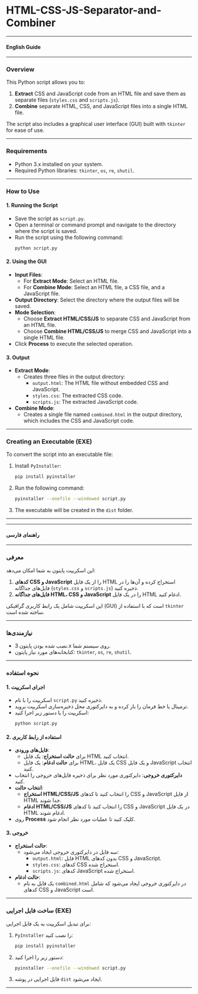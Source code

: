 # HTML-CSS-JS-Separator-and-Combiner

---

#### **English Guide**

---

### **Overview**
This Python script allows you to:
1. **Extract** CSS and JavaScript code from an HTML file and save them as separate files (`styles.css` and `scripts.js`).
2. **Combine** separate HTML, CSS, and JavaScript files into a single HTML file.

The script also includes a graphical user interface (GUI) built with `tkinter` for ease of use.

---

### **Requirements**
- Python 3.x installed on your system.
- Required Python libraries: `tkinter`, `os`, `re`, `shutil`.

---

### **How to Use**

#### **1. Running the Script**
- Save the script as `script.py`.
- Open a terminal or command prompt and navigate to the directory where the script is saved.
- Run the script using the following command:
  ```bash
  python script.py
  ```

#### **2. Using the GUI**
- **Input Files**:
  - For **Extract Mode**: Select an HTML file.
  - For **Combine Mode**: Select an HTML file, a CSS file, and a JavaScript file.
- **Output Directory**: Select the directory where the output files will be saved.
- **Mode Selection**:
  - Choose **Extract HTML/CSS/JS** to separate CSS and JavaScript from an HTML file.
  - Choose **Combine HTML/CSS/JS** to merge CSS and JavaScript into a single HTML file.
- Click **Process** to execute the selected operation.

#### **3. Output**
- **Extract Mode**:
  - Creates three files in the output directory:
    - `output.html`: The HTML file without embedded CSS and JavaScript.
    - `styles.css`: The extracted CSS code.
    - `scripts.js`: The extracted JavaScript code.
- **Combine Mode**:
  - Creates a single file named `combined.html` in the output directory, which includes the CSS and JavaScript code.

---


### **Creating an Executable (EXE)**
To convert the script into an executable file:
1. Install `PyInstaller`:
   ```bash
   pip install pyinstaller
   ```
2. Run the following command:
   ```bash
   pyinstaller --onefile --windowed script.py
   ```
3. The executable will be created in the `dist` folder.

---

---

#### **راهنمای فارسی**

---

### **معرفی**
این اسکریپت پایتون به شما امکان می‌دهد:
1. **کدهای CSS و JavaScript** را از یک فایل HTML استخراج کرده و آن‌ها را در فایل‌های جداگانه (`styles.css` و `scripts.js`) ذخیره کنید.
2. **فایل‌های جداگانه HTML، CSS و JavaScript** را در یک فایل HTML ادغام کنید.

این اسکریپت شامل یک رابط کاربری گرافیکی (GUI) است که با استفاده از `tkinter` ساخته شده است.

---

### **نیازمندی‌ها**
- نصب شده بودن پایتون 3.x روی سیستم شما.
- کتابخانه‌های مورد نیاز پایتون: `tkinter`, `os`, `re`, `shutil`.

---

### **نحوه استفاده**

#### **1. اجرای اسکریپت**
- اسکریپت را با نام `script.py` ذخیره کنید.
- ترمینال یا خط فرمان را باز کرده و به دایرکتوری محل ذخیره‌سازی اسکریپت بروید.
- اسکریپت را با دستور زیر اجرا کنید:
  ```bash
  python script.py
  ```

#### **2. استفاده از رابط کاربری**
- **فایل‌های ورودی**:
  - برای **حالت استخراج**: یک فایل HTML انتخاب کنید.
  - برای **حالت ادغام**: یک فایل HTML، یک فایل CSS و یک فایل JavaScript انتخاب کنید.
- **دایرکتوری خروجی**: دایرکتوری مورد نظر برای ذخیره فایل‌های خروجی را انتخاب کنید.
- **انتخاب حالت**:
  - **استخراج HTML/CSS/JS** را انتخاب کنید تا کدهای CSS و JavaScript از فایل HTML جدا شوند.
  - **ادغام HTML/CSS/JS** را انتخاب کنید تا کدهای CSS و JavaScript در یک فایل HTML ادغام شوند.
- روی **Process** کلیک کنید تا عملیات مورد نظر انجام شود.

#### **3. خروجی**
- **حالت استخراج**:
  - سه فایل در دایرکتوری خروجی ایجاد می‌شود:
    - `output.html`: فایل HTML بدون کدهای CSS و JavaScript.
    - `styles.css`: کدهای CSS استخراج شده.
    - `scripts.js`: کدهای JavaScript استخراج شده.
- **حالت ادغام**:
  - یک فایل به نام `combined.html` در دایرکتوری خروجی ایجاد می‌شود که شامل کدهای CSS و JavaScript است.

---


### **ساخت فایل اجرایی (EXE)**
برای تبدیل اسکریپت به یک فایل اجرایی:
1. `PyInstaller` را نصب کنید:
   ```bash
   pip install pyinstaller
   ```
2. دستور زیر را اجرا کنید:
   ```bash
   pyinstaller --onefile --windowed script.py
   ```
3. فایل اجرایی در پوشه `dist` ایجاد می‌شود.

---
